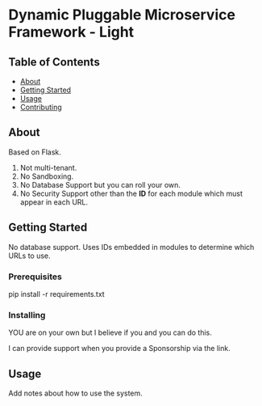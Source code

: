 # Dynamic Pluggable Microservice Framework - Light

## Table of Contents

- [About](#about)
- [Getting Started](#getting_started)
- [Usage](#usage)
- [Contributing](../CONTRIBUTING.md)

## About <a name = "about"></a>

Based on Flask.

1. Not multi-tenant.
2. No Sandboxing.
3. No Database Support but you can roll your own.
4. No Security Support other than the __ID__ for each module which must appear in each URL.


## Getting Started <a name = "getting_started"></a>

No database support.  Uses IDs embedded in modules to determine which URLs to use.

### Prerequisites

pip install -r requirements.txt

### Installing

YOU are on your own but I believe if you and you can do this.

I can provide support when you provide a Sponsorship via the link.

## Usage <a name = "usage"></a>

Add notes about how to use the system.
